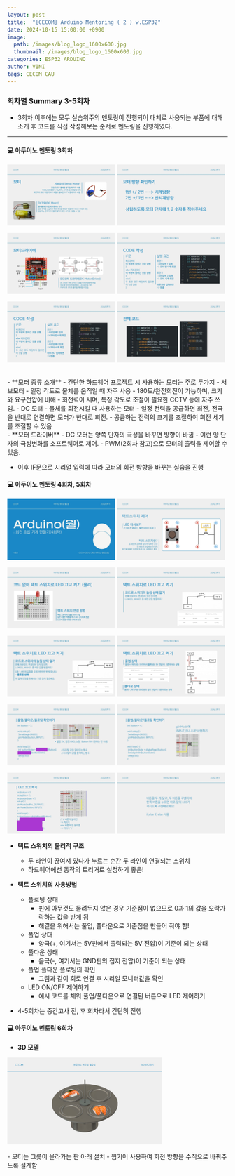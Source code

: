 ```yaml
---
layout: post
title:  "[CECOM] Arduino Mentoring ( 2 ) w.ESP32"
date: 2024-10-15 15:00:00 +0900
image: 
  path: /images/blog_logo_1600x600.jpg
  thumbnail: /images/blog_logo_1600x600.jpg
categories: ESP32 ARDUINO
author: VINI
tags: CECOM CAU
--- 
```


### 회차별 Summary 3-5회차
- 3회차 이후에는 모두 실습위주의 멘토링이 진행되어 대체로 사용되는 부품에 대해 소개 후 코드를 직접 작성해보는 순서로 멘도링을 진행하였다.
--- 
#### 💻 아두이노 멘토링 3회차
<p>
  <img src="/images/AM/AM19.jpg"  width="49%">
  <img src="/images/AM/AM20.jpg"  width="49%">
</p>
<p>
  <img src="/images/AM/AM21.jpg"  width="49%">
  <img src="/images/AM/AM22.jpg"  width="49%">
</p>
<p>
  <img src="/images/AM/AM23.jpg"  width="49%">
  <img src="/images/AM/AM24.jpg"  width="49%">
</p>

<br/> 
- **모터 종류 소개**
- 간단한 하드웨어 프로젝트 시 사용하는 모터는 주로 두가지
    - 서보모터
        - 일정 각도로 물체를 움직일 때 자주 사용
        - 180도/완전회전이 가능하며, 크기와 요구전압에 비해
        - 회전력이 세며, 특정 각도로 조절이 필요한 CCTV 등에 자주 쓰임.
    - DC 모터
        - 물체를 회전시킬 때 사용하는 모터
        - 일정 전력을 공급하면 회전, 전극을 반대로 연결하면 모터가 반대로 회전.
        - 공급하는 전력의 크기를 조절하여 회전 세기를 조절할 수 있음
<br/> 
- **모터 드라이버**
    - DC 모터는 양쪽 단자의 극성을 바꾸면 방향이 바뀜
    - 이런 양 단자의 극성변화를 소프트웨어로 제어.
    - PWM(2회차 참고)으로 모터의 출력을 제어할 수 있음.
<br/> 

- 이후 IF문으로 시리얼 입력에 따라 모터의 회전 방향을 바꾸는 실습을 진행

#### 💻 아두이노 멘토링 4회차, 5회차
<p>
  <img src="/images/AM/AM25.jpg"  width="49%">
  <img src="/images/AM/AM26.jpg"  width="49%">
</p>
<p>
  <img src="/images/AM/AM27.jpg"  width="49%">
  <img src="/images/AM/AM28.jpg"  width="49%">
</p>
<p>
  <img src="/images/AM/AM29.jpg"  width="49%">
  <img src="/images/AM/AM30.jpg"  width="49%">
</p>
<p>
  <img src="/images/AM/AM31.jpg"  width="49%">
  <img src="/images/AM/AM32.jpg"  width="49%">
</p>
<p>
  <img src="/images/AM/AM33.jpg"  width="49%">
  <img src="/images/AM/AM35.jpg"  width="49%">
</p>

- **택트 스위치의 물리적 구조**
    - 두 라인이 끊여져 있다가 누르는 순간 두 라인이 연결되는 스위치
    - 하드웨어에선 동작의 트리거로 설정하기 좋음!
    

- **택트 스위치의 사용방법**
    - 플로팅 상태
        - 핀에 아무것도 물려두지 않은 경우 기준점이 없으므로 0과 1의 값을 오락가락하는 값을 받게 됨
        - 해결을 위해서는 풀업, 풀다운으로 기준점을 만들어 줘야 함!
    - 풀업 상태
        - 양극(+, 여기서는 5V핀에서 출력되는 5V 전압)이 기준이 되는 상태
    - 풀다운 상태
        - 음극(-, 여기서는 GND핀의 접지 전압)이 기준이 되는 상태
    - 풀업 풀다운 플로팅의 확인
        - 그림과 같이 회로 연결 후 시리얼 모니터값을 확인
    - LED ON/OFF 제어하기
        - 예시 코드를 채워 풀업/풀다운으로 연결된 버튼으로 LED 제어하기

- 4-5회차는 중간고사 전, 후 회차라서 간단히 진행


#### 💻 아두이노 멘토링 6회차

- **3D 모델**
<p>
  <img src="/images/AM/AM49.jpg"  width="70%">
</p>
    - 모터는 그릇이 올라가는 판 아래 설치
    - 웜기어 사용하여 회전 방향을 수직으로 바꿔주도록 설계함
